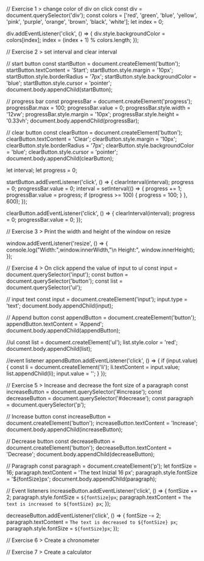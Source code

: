 // Exercise 1 > change color of div on click
const div = document.querySelector('div');
const colors = ['red', 'green', 'blue', 'yellow', 'pink', 'purple', 'orange', 'brown', 'black', 'white'];
let index = 0;

div.addEventListener('click', () => {
div.style.backgroundColor = colors[index];
index = (index + 1) % colors.length;
});

// Exercise 2 > set interval and clear interval

// start button
const startButton = document.createElement('button');
startButton.textContent = 'Start';
startButton.style.margin = '10px';
startButton.style.borderRadius = '7px';
startButton.style.backgroundColor = 'blue';
startButton.style.cursor = 'pointer';
document.body.appendChild(startButton);

// progress bar
const progressBar = document.createElement('progress');
progressBar.max = 100;
progressBar.value = 0;
progressBar.style.width = '12vw';
progressBar.style.margin = '10px';
progressBar.style.height = '0.33vh';
document.body.appendChild(progressBar);

// clear button
const clearButton = document.createElement('button');
clearButton.textContent = 'Clear';
clearButton.style.margin = '10px';
clearButton.style.borderRadius = '7px';
clearButton.style.backgroundColor = 'blue';
clearButton.style.cursor = 'pointer';
document.body.appendChild(clearButton);

let interval;
let progress = 0;

startButton.addEventListener('click', () => {
clearInterval(interval);
progress = 0;
progressBar.value = 0;
interval = setInterval(() => {
progress += 1;
progressBar.value = progress;
if (progress >= 100) {
progress = 100;
}
}, 600);
});

clearButton.addEventListener('click', () => {
clearInterval(interval);
progress = 0;
progressBar.value = 0;
});

// Exercise 3 > Print the width and height of the window on resize

window.addEventListener('resize', () => {
console.log("Width:",window.innerWidth,"\n Height:", window.innerHeight);
});

// Exercise 4 > On click append the value of input to ul
const input = document.querySelector('input');
const button = document.querySelector('button');
const list = document.querySelector('ul');

// input text
const input = document.createElement('input');
input.type = 'text';
document.body.appendChild(input);

// Append button
const appendButton = document.createElement('button');
appendButton.textContent = 'Append';
document.body.appendChild(appendButton);

//ul
const list = document.createElement('ul');
list.style.color = 'red';
document.body.appendChild(list);

//event listener
appendButton.addEventListener('click', () => {
if (input.value) {
const li = document.createElement('li');
li.textContent = input.value;
list.appendChild(li);
input.value = '';
}
});

// Exercise 5 > Increase and decrease the font size of a paragraph
const increaseButton = document.querySelector('#increase');
const decreaseButton = document.querySelector('#decrease');
const paragraph = document.querySelector('p');

// Increase button
const increaseButton = document.createElement('button');
increaseButton.textContent = 'Increase';
document.body.appendChild(increaseButton);

// Decrease button
const decreaseButton = document.createElement('button');
decreaseButton.textContent = 'Decrease';
document.body.appendChild(decreaseButton);

// Paragraph
const paragraph = document.createElement('p');
let fontSize = 16;
paragraph.textContent = 'The text Inizial 16 px';
paragraph.style.fontSize = '${fontSize}px';
document.body.appendChild(paragraph);

// Event listeners
increaseButton.addEventListener('click', () => {
fontSize += 2;
paragraph.style.fontSize = `${fontSize}px`;
paragraph.textContent = `The text is increased to ${fontSize} px`;
});

decreaseButton.addEventListener('click', () => {
fontSize -= 2;
paragraph.textContent = `The text is decreased to ${fontSize} px`;
paragraph.style.fontSize = `${fontSize}px`;
});

// Exercise 6 > Create a chronometer

// Exercise 7 > Create a calculator
